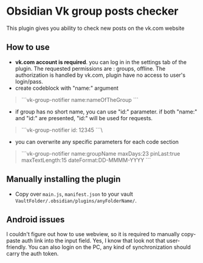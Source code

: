 # Obsidian Vk group posts checker

This  plugin gives you ability to check new posts on the vk.com website


## How to use

- **vk.com account is required**. you can log in in the settings tab of the plugin. The requested permissions are : groups, offline. The authorization is handled by vk.com, plugin have no access to user's login/pass.
- create codeblock with "name:" argument

> \```vk-group-notifier
> name:nameOfTheGroup
> \```

* if group has no short name, you can use "id:" parameter. if both "name:" and "id:" are presented, "id:" will be used for requests.

> \```vk-group-notifier
> id: 12345
> \```\

* you can overwrite any specific parameters for each code section

> \```vk-group-notifier
> name:groupName
> maxDays:23
> pinLast:true
> maxTextLength:15
> dateFormat:DD-MMMM-YYYY
> \```

## Manually installing the plugin

- Copy over `main.js`,  `manifest.json` to your vault `VaultFolder/.obsidian/plugins/anyFolderName/`.

## Android issues

I couldn't figure out how to use webview, so it is required to manually copy-paste auth link into the input field. Yes, I know that look not that user-friendly. You can also login on the PC, any kind of synchronization should carry the auth token.
